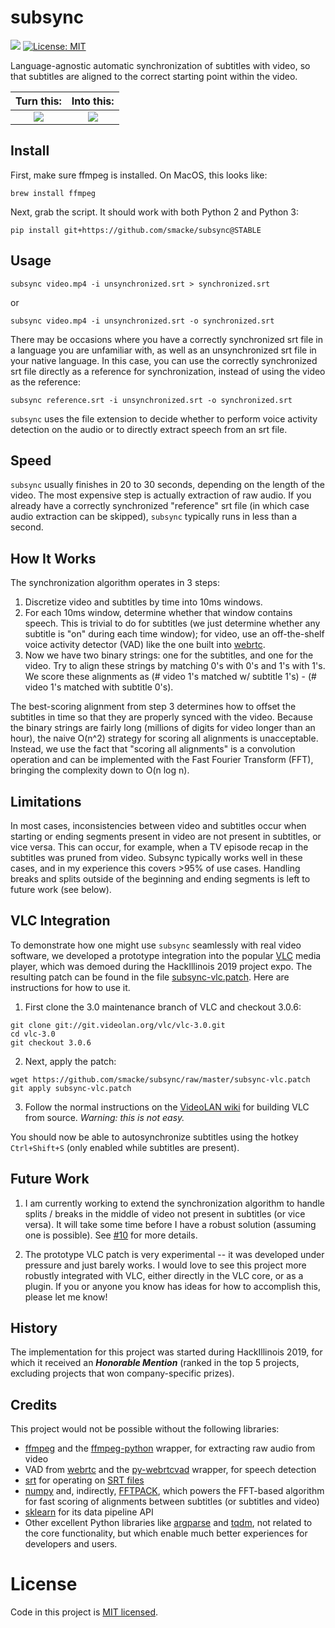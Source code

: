 subsync
=======

[![](https://github.com/smacke/subsync/workflows/Subsync_CI/badge.svg)](https://github.com/smacke/subsync/actions)
[![License: MIT](https://img.shields.io/badge/License-MIT-blue.svg)](https://opensource.org/licenses/MIT)

Language-agnostic automatic synchronization of subtitles with video, so that
subtitles are aligned to the correct starting point within the video.

Turn this:                       |  Into this:
:-------------------------------:|:-------------------------:
![](https://raw.githubusercontent.com/smacke/subsync/master/tearing-me-apart-wrong.gif)  |  ![](https://raw.githubusercontent.com/smacke/subsync/master/tearing-me-apart-correct.gif)

Install
-------
First, make sure ffmpeg is installed. On MacOS, this looks like:
~~~
brew install ffmpeg
~~~
Next, grab the script. It should work with both Python 2 and Python 3:
~~~
pip install git+https://github.com/smacke/subsync@STABLE
~~~

Usage
-----
~~~
subsync video.mp4 -i unsynchronized.srt > synchronized.srt
~~~

or

~~~
subsync video.mp4 -i unsynchronized.srt -o synchronized.srt
~~~

There may be occasions where you have a correctly synchronized srt file in a
language you are unfamiliar with, as well as an unsynchronized srt file in your
native language. In this case, you can use the correctly synchronized srt file
directly as a reference for synchronization, instead of using the video as the
reference:

~~~
subsync reference.srt -i unsynchronized.srt -o synchronized.srt
~~~

`subsync` uses the file extension to decide whether to perform voice activity
detection on the audio or to directly extract speech from an srt file.

Speed
-----
`subsync` usually finishes in 20 to 30 seconds, depending on the length of the
video. The most expensive step is actually extraction of raw audio. If you
already have a correctly synchronized "reference" srt file (in which case audio
extraction can be skipped), `subsync` typically runs in less than a second.

How It Works
------------
The synchronization algorithm operates in 3 steps:
1. Discretize video and subtitles by time into 10ms windows.
2. For each 10ms window, determine whether that window contains speech.  This
   is trivial to do for subtitles (we just determine whether any subtitle is
   "on" during each time window); for video, use an off-the-shelf voice
   activity detector (VAD) like
   the one built into [webrtc](https://webrtc.org/).
3. Now we have two binary strings: one for the subtitles, and one for the
   video.  Try to align these strings by matching 0's with 0's and 1's with
   1's. We score these alignments as (# video 1's matched w/ subtitle 1's) - (#
   video 1's matched with subtitle 0's).

The best-scoring alignment from step 3 determines how to offset the subtitles
in time so that they are properly synced with the video. Because the binary
strings are fairly long (millions of digits for video longer than an hour), the
naive O(n^2) strategy for scoring all alignments is unacceptable. Instead, we
use the fact that "scoring all alignments" is a convolution operation and can
be implemented with the Fast Fourier Transform (FFT), bringing the complexity
down to O(n log n).

Limitations
-----------
In most cases, inconsistencies between video and subtitles occur when starting
or ending segments present in video are not present in subtitles, or vice versa.
This can occur, for example, when a TV episode recap in the subtitles was pruned
from video. Subsync typically works well in these cases, and in my experience
this covers >95% of use cases. Handling breaks and splits outside of the beginning
and ending segments is left to future work (see below).

VLC Integration
---------------
To demonstrate how one might use `subsync` seamlessly with real video software,
we developed a prototype integration into the popular
[VLC](https://www.videolan.org/vlc/index.html) media player, which was demoed
during the HackIllinois 2019 project expo. The resulting patch can be found in
the file
[subsync-vlc.patch](https://github.com/smacke/subsync/raw/master/subsync-vlc.patch).
Here are instructions for how to use it.

1. First clone the 3.0 maintenance branch of VLC and checkout 3.0.6:
~~~
git clone git://git.videolan.org/vlc/vlc-3.0.git
cd vlc-3.0
git checkout 3.0.6
~~~
2. Next, apply the patch:
~~~
wget https://github.com/smacke/subsync/raw/master/subsync-vlc.patch
git apply subsync-vlc.patch
~~~
3. Follow the normal instructions on the
[VideoLAN wiki](https://wiki.videolan.org/VLC_Developers_Corner/)
for building VLC from source. *Warning: this is not easy.*

You should now be able to autosynchronize subtitles using the hotkey `Ctrl+Shift+S`
(only enabled while subtitles are present).

Future Work
-----------
1. I am currently working to extend the synchronization algorithm to handle
   splits / breaks in the middle of video not present in subtitles (or vice
   versa). It will take some time before I have a robust solution (assuming one
   is possible). See [#10](https://github.com/smacke/subsync/issues/10) for
   more details.

2. The prototype VLC patch is very experimental -- it was developed under
   pressure and just barely works. I would love to see this project more
   robustly integrated with VLC, either directly in the VLC core, or as a
   plugin.  If you or anyone you know has ideas for how to accomplish this,
   please let me know!

History
-------
The implementation for this project was started during HackIllinois 2019, for
which it received an **_Honorable Mention_** (ranked in the top 5 projects,
excluding projects that won company-specific prizes).

Credits
-------
This project would not be possible without the following libraries:
- [ffmpeg](https://www.ffmpeg.org/) and the [ffmpeg-python](https://github.com/kkroening/ffmpeg-python) wrapper, for extracting raw audio from video
- VAD from [webrtc](https://webrtc.org/) and the [py-webrtcvad](https://github.com/wiseman/py-webrtcvad) wrapper, for speech detection
- [srt](https://pypi.org/project/srt/) for operating on [SRT files](https://en.wikipedia.org/wiki/SubRip#SubRip_text_file_format)
- [numpy](http://www.numpy.org/) and, indirectly, [FFTPACK](https://www.netlib.org/fftpack/), which powers the FFT-based algorithm for fast scoring of alignments between subtitles (or subtitles and video)
- [sklearn](https://scikit-learn.org/) for its data pipeline API
- Other excellent Python libraries like [argparse](https://docs.python.org/3/library/argparse.html) and [tqdm](https://tqdm.github.io/), not related to the core functionality, but which enable much better experiences for developers and users.

# License
Code in this project is [MIT licensed](https://opensource.org/licenses/MIT).
